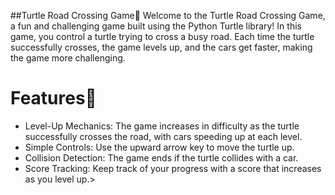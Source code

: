 ##Turtle Road Crossing Game🐢
Welcome to the Turtle Road Crossing Game, a fun and challenging game built using the Python Turtle library! In this game, you control a turtle trying to cross a busy road. Each time the turtle successfully crosses, the game levels up, and the cars get faster, making the game more challenging.

# Features🚀
* Level-Up Mechanics: The game increases in difficulty as the turtle successfully crosses the road, with cars speeding up at each level.<br>
* Simple Controls: Use the upward arrow key to move the turtle up.<br>
* Collision Detection: The game ends if the turtle collides with a car.<br>
* Score Tracking: Keep track of your progress with a score that increases as you level up.><br>
